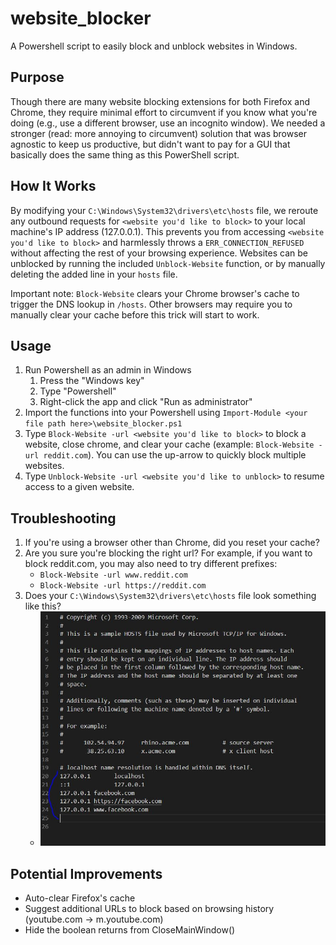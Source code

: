 # website_blocker
 A Powershell script to easily block and unblock websites in Windows.


## Purpose
Though there are many website blocking extensions for both Firefox and Chrome, they require minimal effort to circumvent if you know what you're doing (e.g., use a different browser, use an incognito window). We needed a stronger (read: more annoying to circumvent) solution that was browser agnostic to keep us productive, but didn't want to pay for a GUI that basically does the same thing as this PowerShell script. 


## How It Works
By modifying your `C:\Windows\System32\drivers\etc\hosts` file, we reroute any outbound requests for `<website you'd like to block>` to your local machine's IP address (127.0.0.1). This prevents you from accessing `<website you'd like to block>` and harmlessly throws a `ERR_CONNECTION_REFUSED` without affecting the rest of your browsing experience. Websites can be unblocked by running the included `Unblock-Website` function, or by manually deleting the added line in your `hosts` file.

Important note: `Block-Website` clears your Chrome browser's cache to trigger the DNS lookup in `/hosts`. Other browsers may require you to manually clear your cache before this trick will start to work.


 ## Usage
 1. Run Powershell as an admin in Windows
    1. Press the "Windows key"
    2. Type "Powershell"
    3. Right-click the app and click "Run as administrator"
 2. Import the functions into your Powershell using `Import-Module <your file path here>\website_blocker.ps1`
 3. Type `Block-Website -url <website you'd like to block>` to block a website, close chrome, and clear your cache (example: `Block-Website -url reddit.com`). You can use the up-arrow to quickly block multiple websites.
 4. Type `Unblock-Website -url <website you'd like to unblock>` to resume access to a given website.


## Troubleshooting
1. If you're using a browser other than Chrome, did you reset your cache?
2. Are you sure you're blocking the right url? For example, if you want to block reddit.com, you may also need to try different prefixes:
   - `Block-Website -url www.reddit.com`
   - `Block-Website -url https://reddit.com`
3. Does your `C:\Windows\System32\drivers\etc\hosts` file look something like this?
   - ![example of a hosts file](images/example.JPG)



## Potential Improvements
- Auto-clear Firefox's cache
- Suggest additional URLs to block based on browsing history (youtube.com -> m.youtube.com)
- Hide the boolean returns from CloseMainWindow()